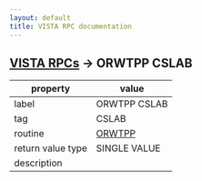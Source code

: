 ```yaml
---
layout: default
title: VISTA RPC documentation
---
```




## [VISTA RPCs](TableOfContent.md) &#8594; ORWTPP CSLAB 

 property | value 
--- | --- 
 label | ORWTPP CSLAB
 tag | CSLAB
 routine | [ORWTPP](http://code.osehra.org/dox/Routine_ORWTPP_source.html)
 return value type | SINGLE VALUE
 description | 
